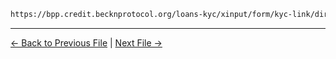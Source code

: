 ``` html
https://bpp.credit.becknprotocol.org/loans-kyc/xinput/form/kyc-link/director1
```



---

<p align="center">

[← Back to Previous File](on_init_1.md) | [Next File →](init_2.md)

</p>

